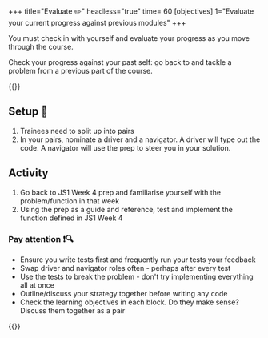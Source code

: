 +++
title="Evaluate ✏️"
headless="true"
time= 60
[objectives]
    1="Evaluate your current progress against previous modules"
+++

You must check in with yourself and evaluate your progress as you move through the course.

Check your progress against your past self: go back to and tackle a problem from a previous part of the course.

{{<note title="Pair up and check progress" type="activity">}}

## Setup 🧰

1. Trainees need to split up into pairs
1. In your pairs, nominate a driver and a navigator. A driver will type out the code. A navigator will use the prep to steer you in your solution.

## Activity

1. Go back to JS1 Week 4 prep and familiarise yourself with the problem/function in that week
1. Using the prep as a guide and reference, test and implement the function defined in JS1 Week 4

### Pay attention ❗🔍

- Ensure you write tests first and frequently run your tests your feedback
- Swap driver and navigator roles often - perhaps after every test
- Use the tests to break the problem - don't try implementing everything all at once
- Outline/discuss your strategy together before writing any code
- Check the learning objectives in each block. Do they make sense? Discuss them together as a pair

{{</note>}}
